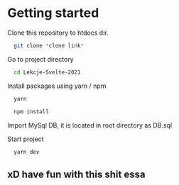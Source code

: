 # Getting started

Clone this repository to htdocs dir.

```bash
  git clone *clone link*
```

Go to project directory 

```bash
  cd Lekcje-Svelte-2021
```

Install packages using yarn / npm

```bash
  yarn 
  
  npm install
```

Import MySql DB, it is located in root directory as DB.sql


Start project

```bash
  yarn dev
```


## xD have fun with this shit essa
